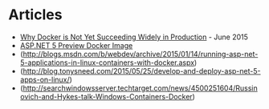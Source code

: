 # Articles

* [Why Docker is Not Yet Succeeding Widely in Production](http://sirupsen.com/production-docker/) - June 2015
* [ASP.NET 5 Preview Docker Image](https://registry.hub.docker.com/u/microsoft/aspnet/)
* (http://blogs.msdn.com/b/webdev/archive/2015/01/14/running-asp-net-5-applications-in-linux-containers-with-docker.aspx)
* (http://blog.tonysneed.com/2015/05/25/develop-and-deploy-asp-net-5-apps-on-linux/)
* (http://searchwindowsserver.techtarget.com/news/4500251604/Russinovich-and-Hykes-talk-Windows-Containers-Docker)
